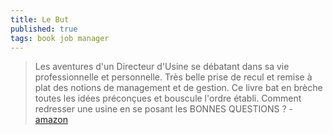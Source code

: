 ```yaml
---
title: Le But
published: true
tags: book job manager
---
```

> Les aventures d'un Directeur d'Usine se débatant dans sa vie professionnelle et personnelle.
Très belle prise de recul et remise à plat des notions de management et de gestion.
Ce livre bat en brèche toutes les idées préconçues et bouscule l'ordre établi.
Comment redresser une usine en se posant les BONNES QUESTIONS ? - [amazon](https://www.amazon.fr/but-processus-progr%C3%A8s-permanent/dp/2124656414/)



